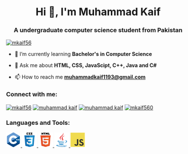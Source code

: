 <h1 align="center">Hi 👋, I'm Muhammad Kaif</h1>
<h3 align="center">A undergraduate computer science student from Pakistan</h3>

<p align="left"> <a href="https://twitter.com/mkaif56" target="blank"><img src="https://img.shields.io/twitter/follow/mkaif56?logo=twitter&style=for-the-badge" alt="mkaif56" /></a> </p>

- 🌱 I’m currently learning **Bachelor's in Computer Science**

- 💬 Ask me about **HTML, CSS, JavaScipt, C++, Java and C#**

- 📫 How to reach me **muhammadkaif1193@gmail.com**

<h3 align="left">Connect with me:</h3>
<p align="left">
<a href="https://twitter.com/mkaif56" target="blank"><img align="center" src="https://raw.githubusercontent.com/rahuldkjain/github-profile-readme-generator/master/src/images/icons/Social/twitter.svg" alt="mkaif56" height="30" width="40" /></a>
<a href="https://linkedin.com/in/muhammad kaif" target="blank"><img align="center" src="https://raw.githubusercontent.com/rahuldkjain/github-profile-readme-generator/master/src/images/icons/Social/linked-in-alt.svg" alt="muhammad kaif" height="30" width="40" /></a>
<a href="https://fb.com/muhammad kaif" target="blank"><img align="center" src="https://raw.githubusercontent.com/rahuldkjain/github-profile-readme-generator/master/src/images/icons/Social/facebook.svg" alt="muhammad kaif" height="30" width="40" /></a>
<a href="https://instagram.com/mkaif560" target="blank"><img align="center" src="https://raw.githubusercontent.com/rahuldkjain/github-profile-readme-generator/master/src/images/icons/Social/instagram.svg" alt="mkaif560" height="30" width="40" /></a>
</p>

<h3 align="left">Languages and Tools:</h3>
<p align="left"> <a href="https://www.w3schools.com/cpp/" target="_blank" rel="noreferrer"> <img src="https://raw.githubusercontent.com/devicons/devicon/master/icons/cplusplus/cplusplus-original.svg" alt="cplusplus" width="40" height="40"/> </a> <a href="https://www.w3schools.com/css/" target="_blank" rel="noreferrer"> <img src="https://raw.githubusercontent.com/devicons/devicon/master/icons/css3/css3-original-wordmark.svg" alt="css3" width="40" height="40"/> </a> <a href="https://www.w3.org/html/" target="_blank" rel="noreferrer"> <img src="https://raw.githubusercontent.com/devicons/devicon/master/icons/html5/html5-original-wordmark.svg" alt="html5" width="40" height="40"/> </a> <a href="https://www.java.com" target="_blank" rel="noreferrer"> <img src="https://raw.githubusercontent.com/devicons/devicon/master/icons/java/java-original.svg" alt="java" width="40" height="40"/> </a> <a href="https://developer.mozilla.org/en-US/docs/Web/JavaScript" target="_blank" rel="noreferrer"> <img src="https://raw.githubusercontent.com/devicons/devicon/master/icons/javascript/javascript-original.svg" alt="javascript" width="40" height="40"/> </a> </p>

